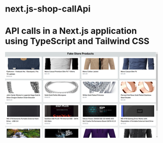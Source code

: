 # next.js-shop-callApi
# API calls in a Next.js application using TypeScript and Tailwind CSS
 ![Alt text](./111.png)
